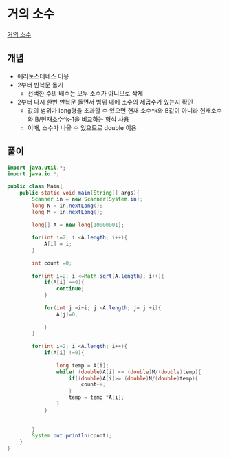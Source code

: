 # 거의 소수

[거의 소수](https://www.acmicpc.net/problem/1456)

## 개념
+ 에라토스테네스 이용
+ 2부터 반복문 돌기
  + 선택한 수의 배수는 모두 소수가 아니므로 삭제 
+ 2부터 다시 한번 반복문 돌면서 범위 내에 소수의 제곱수가 있는지 확인 
  + 값의 범위가 long형을 초과할 수 있으면 현재 소수^k와 B값이 아니라 현재소수와 B/현재소수^k-1을 비교하는 형식 사용
  + 이때, 소수가 나올 수 있으므로 double 이용 

## 풀이
```java
import java.util.*;
import java.io.*;

public class Main{
    public static void main(String[] args){
        Scanner in = new Scanner(System.in);
        long N = in.nextLong();
        long M = in.nextLong();
        
        long[] A = new long[10000001];
        
        for(int i=2; i <A.length; i++){
            A[i] = i; 
        }
        
        int count =0; 
        
        for(int i=2; i <=Math.sqrt(A.length); i++){
            if(A[i] ==0){
                continue; 
            }
            
            for(int j =i+i; j <A.length; j= j +i){
                A[j]=0;
                
            }
        }
        
        for(int i=2; i <A.length; i++){
            if(A[i] !=0){
                
                long temp = A[i];
                while( (double)A[i] <= (double)M/(double)temp){
                    if((double)A[i]>= (double)N/(double)temp){
                        count++;
                    }
                    temp = temp *A[i];
                }
            }
            
            
        }
        System.out.println(count);
    }
}
```